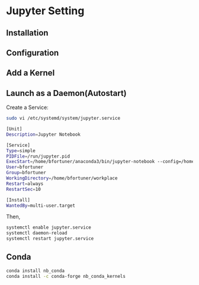 # Jupyter Setting

## Installation

## Configuration

## Add a Kernel

## Launch as a Daemon(Autostart)

Create a Service: 

```sh
sudo vi /etc/systemd/system/jupyter.service
```

```sh
[Unit]
Description=Jupyter Notebook

[Service]
Type=simple
PIDFile=/run/jupyter.pid
ExecStart=/home/bfortuner/anaconda3/bin/jupyter-notebook --config=/home/bfortuner/.jupyter/jupyter_notebook_config.py
User=bfortuner
Group=bfortuner
WorkingDirectory=/home/bfortuner/workplace
Restart=always
RestartSec=10

[Install]
WantedBy=multi-user.target
```

Then,
```sh
systemctl enable jupyter.service
systemctl daemon-reload
systemctl restart jupyter.service
```

## Conda 

```sh
conda install nb_conda
conda install -c conda-forge nb_conda_kernels
```
